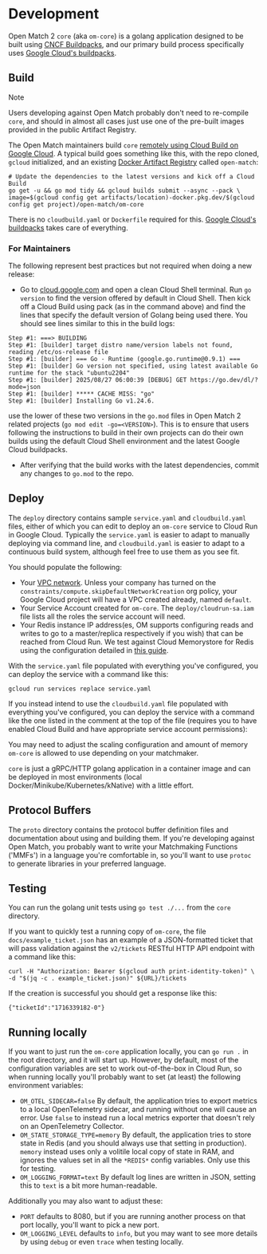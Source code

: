 # Development

Open Match 2 `core` (aka `om-core`) is a golang application designed to be built using [CNCF Buildpacks](https://www.cncf.io/projects/buildpacks/), and our primary build process specifically uses [Google Cloud's buildpacks](https://cloud.google.com/docs/buildpacks/overview). 

## Build

> [!NOTE]
> Users developing against Open Match probably don't need to re-compile `core`, and should in almost all cases just use one of the pre-built images provided in the public Artifact Registry.

The Open Match maintainers build `core` [remotely using Cloud Build on Google Cloud](https://cloud.google.com/docs/buildpacks/build-application#remote_builds).  A typical build goes something like this, with the repo cloned,  `gcloud` initialized, and an existing [Docker Artifact Registry](https://cloud.google.com/artifact-registry/docs/docker/store-docker-container-images) called `open-match`:
```
# Update the dependencies to the latest versions and kick off a Cloud Build
go get -u && go mod tidy && gcloud builds submit --async --pack \
image=$(gcloud config get artifacts/location)-docker.pkg.dev/$(gcloud config get project)/open-match/om-core
```
There is no `cloudbuild.yaml` or `Dockerfile` required for this. [Google Cloud's buildpacks](https://cloud.google.com/docs/buildpacks/overview) takes care of everything.

### For Maintainers

The following represent best practices but not required when doing a new release:

* Go to [cloud.google.com](cloud.google.com) and open a clean Cloud Shell terminal. Run `go version` to find the version offered by default in Cloud Shell. Then kick off a Cloud Build using pack (as in the command above) and find the lines that specify the default version of Golang being used there.  You should see lines similar to this in the build logs:
```
Step #1: ===> BUILDING
Step #1: [builder] target distro name/version labels not found, reading /etc/os-release file
Step #1: [builder] === Go - Runtime (google.go.runtime@0.9.1) ===
Step #1: [builder] Go version not specified, using latest available Go runtime for the stack "ubuntu2204"
Step #1: [builder] 2025/08/27 06:00:39 [DEBUG] GET https://go.dev/dl/?mode=json
Step #1: [builder] ***** CACHE MISS: "go"
Step #1: [builder] Installing Go v1.24.6.
``` 
use the lower of these two versions in the `go.mod` files in Open Match 2 related projects (`go mod edit -go=<VERSION>`). This is to ensure that users following the instructions to build in their own projects can do their own builds using the default Cloud Shell environment and the latest Google Cloud buildpacks.
* After verifying that the build works with the latest dependencies, commit any changes to `go.mod` to the repo. 

## Deploy
The `deploy` directory contains sample `service.yaml` and `cloudbuild.yaml` files, either of which you can edit to deploy an `om-core` service to Cloud Run in Google Cloud.  Typically the `service.yaml` is easier to adapt to manually deploying via command line, and `cloudbuild.yaml` is easier to adapt to a continuous build system, although feel free to use them as you see fit.

You should populate the following:
* Your [VPC network](https://cloud.google.com/vpc/docs/overview).  Unless your company has turned on the `constraints/compute.skipDefaultNetworkCreation` org policy, your Google Cloud project will have a VPC created already, named `default`.
* Your Service Account created for `om-core`. The `deploy/cloudrun-sa.iam` file lists all the roles the service account will need. 
* Your Redis instance IP address(es, OM supports configuring reads and writes to go to a master/replica respectively if you wish) that can be reached from Cloud Run. We test against Cloud Memorystore for Redis using the configuration detailed in [this guide](https://cloud.google.com/memorystore/docs/redis/connect-redis-instance-cloud-run).

With the `service.yaml` file populated with everything you've configured, you can deploy the service with a command like this:
```
gcloud run services replace service.yaml
```
If you instead intend to use the `cloudbuild.yaml` file populated with everything you've configured, you can deploy the service with a command like the one listed in the comment at the top of the file (requires you to have enabled Cloud Build and have appropriate service account permissions):

You may need to adjust the scaling configuration and amount of memory `om-core` is allowed to use depending on your matchmaker.

`core` is just a gRPC/HTTP golang application in a container image and can be deployed in most environments (local Docker/Minikube/Kubernetes/kNative) with a little effort. 

## Protocol Buffers
The `proto` directory contains the protocol buffer definition files and documentation about using and building them. If you're developing against Open Match, you probably want to write your Matchmaking Functions ('MMFs') in a language you're comfortable in, so you'll want to use `protoc` to generate libraries in your preferred language.

## Testing
You can run the golang unit tests using `go test ./...` from the `core` directory. 

If you want to quickly test a running copy of `om-core`, the file `docs/example_ticket.json` has an example of a JSON-formatted ticket that will pass validation against the `v2/tickets` RESTful HTTP API endpoint with a command like this:
```
curl -H "Authorization: Bearer $(gcloud auth print-identity-token)" \
-d "$(jq -c . example_ticket.json)" ${URL}/tickets
```
If the creation is successful you should get a response like this:
```
{"ticketId":"1716339182-0"}
```

## Running locally
If you want to just run the `om-core` application locally, you can `go run .` in the root directory, and it will start up. However, by default, most of the configuration variables are set to work out-of-the-box in Cloud Run, so when running locally you'll probably want to set (at least) the following environment variables:

* `OM_OTEL_SIDECAR=false` By default, the application tries to export metrics to a local OpenTelemetry sidecar, and running without one will cause an error. Use `false` to instead run a local metrics exporter that doesn't rely on an OpenTelemetry Collector.
* `OM_STATE_STORAGE_TYPE=memory` By default, the application tries to store state in Redis (and you should always use that setting in production).  `memory` instead uses only a volitile local copy of state in RAM, and ignores the values set in all the `*REDIS*` config variables. Only use this for testing.
* `OM_LOGGING_FORMAT=text` By default log lines are written in JSON, setting this to `text` is a bit more human-readable.

Additionally you may also want to adjust these:

* `PORT` defaults to 8080, but if you are running another process on that port locally, you'll want to pick a new port.
* `OM_LOGGING_LEVEL` defaults to `info`, but you may want to see more details by using `debug` or even `trace` when testing locally.


